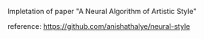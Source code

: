 
Impletation of paper "A Neural Algorithm of Artistic Style"

reference: https://github.com/anishathalye/neural-style
